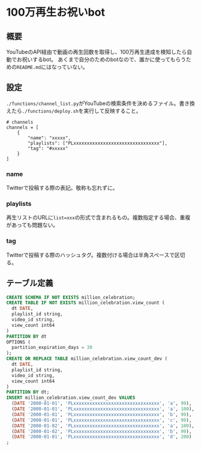 # 100万再生お祝いbot

## 概要
YouTubeのAPI経由で動画の再生回数を取得し、100万再生達成を検知したら自動でお祝いするbot。
あくまで自分のためのbotなので、誰かに使ってもらうための`README.md`にはなっていない。


## 設定
`./functions/channel_list.py`がYouTubeの検索条件を決めるファイル。書き換えたら`./functions/deploy.sh`を実行して反映すること。

```
# channels
channels = [
    {
        "name": "xxxxx",
        "playlists": ["PLxxxxxxxxxxxxxxxxxxxxxxxxxxxxxxxx"],
        "tag": "#xxxxx"
    }
]
```

### name
Twitterで投稿する際の表記。敬称も忘れずに。

### playlists
再生リストのURLに`list=xxx`の形式で含まれるもの。複数指定する場合、重複があっても問題ない。

### tag
Twitterで投稿する際のハッシュタグ。複数付ける場合は半角スペースで区切る。

## テーブル定義
```sql
CREATE SCHEMA IF NOT EXISTS million_celebration;
CREATE TABLE IF NOT EXISTS million_celebration.view_count (
  dt DATE,
  playlist_id string,
  video_id string,
  view_count int64
)
PARTITION BY dt
OPTIONS (
  partition_expiration_days = 30
);
CREATE OR REPLACE TABLE million_celebration.view_count_dev (
  dt DATE,
  playlist_id string,
  video_id string,
  view_count int64
)
PARTITION BY dt;
INSERT million_celebration.view_count_dev VALUES
  (DATE '2000-01-01', 'PLxxxxxxxxxxxxxxxxxxxxxxxxxxxxxxxx', 'a', 99),
  (DATE '2000-01-01', 'PLxxxxxxxxxxxxxxxxxxxxxxxxxxxxxxxx', 'a', 100),
  (DATE '2000-01-01', 'PLxxxxxxxxxxxxxxxxxxxxxxxxxxxxxxxx', 'b', 99),
  (DATE '2000-01-01', 'PLxxxxxxxxxxxxxxxxxxxxxxxxxxxxxxxx', 'c', 99),
  (DATE '2000-01-02', 'PLxxxxxxxxxxxxxxxxxxxxxxxxxxxxxxxx', 'a', 100),
  (DATE '2000-01-02', 'PLxxxxxxxxxxxxxxxxxxxxxxxxxxxxxxxx', 'b', 99),
  (DATE '2000-01-01', 'PLxxxxxxxxxxxxxxxxxxxxxxxxxxxxxxxx', 'd', 200)
;
```

